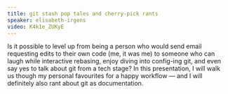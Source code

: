 ```yaml
---
title: git stash pop tales and cherry-pick rants
speaker: elisabeth-irgens
video: K4k1e_ZUKyE
---
```


Is it possible to level up from being a person who would send email requesting edits to their own code (me, it was me) to someone who can laugh while interactive rebasing, enjoy diving into config-ing git, and even say yes to talk about git from a tech stage? In this presentation, I will walk us though my personal favourites for a happy workflow — and I will definitely also rant about git as documentation.
